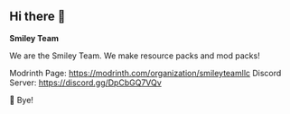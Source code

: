 ## Hi there 👋

**Smiley Team**

We are the Smiley Team. We make resource packs and mod packs!

Modrinth Page: https://modrinth.com/organization/smileyteamllc
Discord Server: https://discord.gg/DpCbGQ7VQv

👋 Bye!

